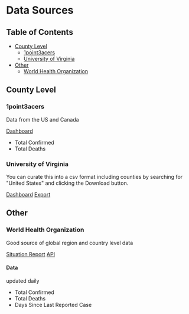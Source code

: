# Data Sources

## Table of Contents

* [County Level](#county-level)
  * [1point3acers](#1point3acres)
  * [University of Virginia](#university-of-virginia)
* [Other](#other)
  * [World Health Organization](#world-healthorganization)


## County Level

### 1point3acers

Data from the US and Canada

[Dashboard](https://coronavirus.1point3acres.com/en)

- Total Confirmed
- Total Deaths

### University of Virginia

You can curate this into a csv format including counties by searching for "United States" and clicking the Download button.

[Dashboard](https://nssac.bii.virginia.edu/covid-19/dashboard/)
[Export](https://docs.google.com/spreadsheets/d/1jLAjzYMcsPo71qu5uBxjT_dAzj8vxZfvnTMR-Xp3-v8/edit#gid=1076558078)

## Other

### World Health Organization

Good source of global region and country level data

[Situation Report](https://www.who.int/emergencies/diseases/novel-coronavirus-2019/situation-reports/)
[API](https://apps.who.int/gho/data/node.resources.api)

#### Data

updated daily

- Total Confirmed
- Total Deaths
- Days Since Last Reported Case